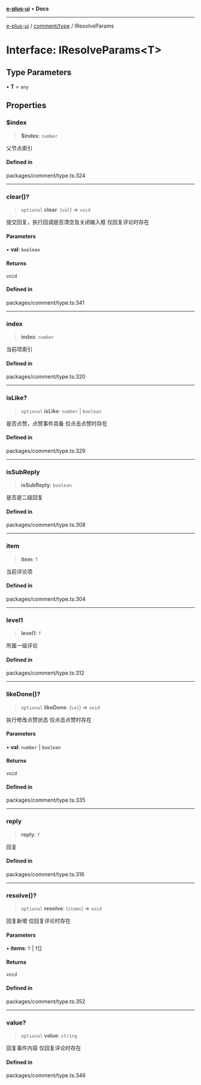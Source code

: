 [**e-plus-ui**](../../../README.md) • **Docs**

***

[e-plus-ui](../../../modules.md) / [comment/type](../README.md) / IResolveParams

# Interface: IResolveParams\<T\>

## Type Parameters

• **T** = `any`

## Properties

### $index

> **$index**: `number`

父节点索引

#### Defined in

packages/comment/type.ts:324

***

### clear()?

> `optional` **clear**: (`val`) => `void`

提交回复，执行回调是否清空及关闭输入框
仅回复评论时存在

#### Parameters

• **val**: `boolean`

#### Returns

`void`

#### Defined in

packages/comment/type.ts:341

***

### index

> **index**: `number`

当前项索引

#### Defined in

packages/comment/type.ts:320

***

### isLike?

> `optional` **isLike**: `number` \| `boolean`

是否点赞，点赞事件具备
仅点击点赞时存在

#### Defined in

packages/comment/type.ts:329

***

### isSubReply

> **isSubReply**: `boolean`

是否是二级回复

#### Defined in

packages/comment/type.ts:308

***

### item

> **item**: `T`

当前评论项

#### Defined in

packages/comment/type.ts:304

***

### level1

> **level1**: `T`

所属一级评论

#### Defined in

packages/comment/type.ts:312

***

### likeDone()?

> `optional` **likeDone**: (`val`) => `void`

执行修改点赞状态
仅点击点赞时存在

#### Parameters

• **val**: `number` \| `boolean`

#### Returns

`void`

#### Defined in

packages/comment/type.ts:335

***

### reply

> **reply**: `T`

回复

#### Defined in

packages/comment/type.ts:316

***

### resolve()?

> `optional` **resolve**: (`items`) => `void`

回复新增
仅回复评论时存在

#### Parameters

• **items**: `T` \| `T`[]

#### Returns

`void`

#### Defined in

packages/comment/type.ts:352

***

### value?

> `optional` **value**: `string`

回复事件内容
仅回复评论时存在

#### Defined in

packages/comment/type.ts:346
